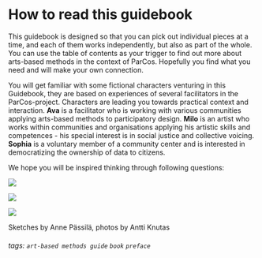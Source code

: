 # How to read this guidebook

This guidebook is designed so that you can pick out individual pieces at a time, and each of them works independently, but also as part of the whole. You can  use the table of contents as your trigger to find out more about arts-based methods in the context of ParCos. Hopefully  you find what you need and will make your own connection.

You will get familiar with some fictional characters venturing in this Guidebook, they are based on experiences of several facilitators in the ParCos-project. Characters are leading you towards practical context and interaction. **Ava** is a facilitator who is working with various communities applying arts-based methods to participatory design. **Milo** is an artist who works within communities and organisations applying his artistic skills and competences - his special interest is in social justice and collective voicing. **Sophia** is a voluntary member of a community center and is interested in democratizing the ownership of data to citizens.

We hope you will be inspired thinking through following questions:

![](https://parcos-project.eu/wp-content/uploads/2022/06/WHY.jpg)

![](https://parcos-project.eu/wp-content/uploads/2022/06/What.jpg)

![](https://parcos-project.eu/wp-content/uploads/2022/06/How.jpg)

Sketches by Anne Pässilä, photos by Antti Knutas


###### tags: `art-based methods guide` `book` `preface`